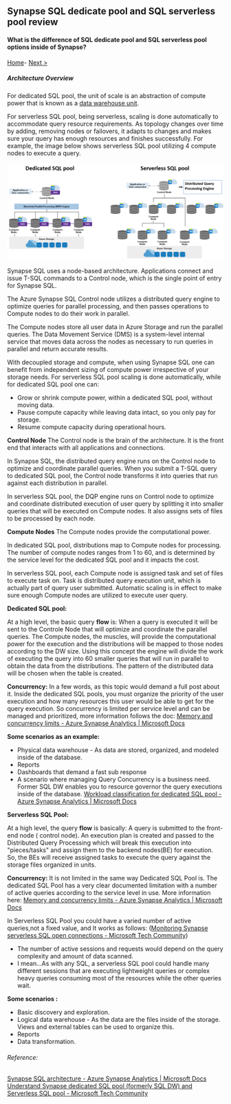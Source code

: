 ## Synapse SQL dedicate pool and SQL serverless pool review

#### What is the difference of SQL dedicate pool and SQL serverless pool options inside of Synapse?


[Home](https://github.com/LiliamLeme/FTALive-Sessions_Synapse_SQL/blob/main/content/data/Synapse_SQL/Agenda.md)\- [Next >](DW_distribution_basics.md)

##### Architecture Overview

For dedicated SQL pool, the unit of scale is an abstraction of compute power that is known as a [data warehouse unit](https://docs.microsoft.com/en-us/azure/synapse-analytics/sql/resource-consumption-models).

For serverless SQL pool, being serverless, scaling is done automatically to accommodate query resource requirements. As topology changes over time by adding, removing nodes or failovers, it adapts to changes and makes sure your query has enough resources and finishes successfully. For example, the image below shows serverless SQL pool utilizing 4 compute nodes to execute a query.

![text](.\sql-architecture.png?raw=true)

Synapse SQL uses a node-based architecture. Applications connect and issue T-SQL commands to a Control node, which is the single point of entry for Synapse SQL.

The Azure Synapse SQL Control node utilizes a distributed query engine to optimize queries for parallel processing, and then passes operations to Compute nodes to do their work in parallel.

The Compute nodes store all user data in Azure Storage and run the parallel queries. The Data Movement Service (DMS) is a system-level internal service that moves data across the nodes as necessary to run queries in parallel and return accurate results.

With decoupled storage and compute, when using Synapse SQL one can benefit from independent sizing of compute power irrespective of your storage needs. For serverless SQL pool scaling is done automatically, while for dedicated SQL pool one can:

- Grow or shrink compute power, within a dedicated SQL pool, without moving data.
- Pause compute capacity while leaving data intact, so you only pay for storage.
- Resume compute capacity during operational hours.

**Control Node**
The Control node is the brain of the architecture. It is the front end that interacts with all applications and connections.

In Synapse SQL, the distributed query engine runs on the Control node to optimize and coordinate parallel queries. When you submit a T-SQL query to dedicated SQL pool, the Control node transforms it into queries that run against each distribution in parallel.

In serverless SQL pool, the DQP engine runs on Control node to optimize and coordinate distributed execution of user query by splitting it into smaller queries that will be executed on Compute nodes. It also assigns sets of files to be processed by each node.

**Compute Nodes**
The Compute nodes provide the computational power.

In dedicated SQL pool, distributions map to Compute nodes for processing. The number of compute nodes ranges from 1 to 60, and is determined by the service level for the dedicated SQL pool and it impacts the cost. 

In serverless SQL pool, each Compute node is assigned task and set of files to execute task on. Task is distributed query execution unit, which is actually part of query user submitted. Automatic scaling is in effect to make sure enough Compute nodes are utilized to execute user query.

**Dedicated SQL pool:**

At a high level, the basic query **flow** is: When a query is executed it will be sent to the Controle Node that will optimize and coordinate the parallel queries. The Compute nodes, the muscles, will provide the computational power for the execution and the distributions will be mapped to those nodes according to the DW size. Using this concept the engine will divide the work of executing the query into 60 smaller queries that will run in parallel to obtain the data from the distributions. The pattern of the distributed data will be chosen when the table is created. 

**Concurrency:**
In a few words, as this topic would demand a full post about it. Inside the dedicated SQL pools, you must organize the priority of the user execution and how many resources this user would be able to get for the query execution. So concurrency is limited per service level and can be managed and prioritized, more information follows the doc: [Memory and concurrency limits - Azure Synapse Analytics | Microsoft Docs](https://docs.microsoft.com/en-us/azure/synapse-analytics/sql-data-warehouse/memory-concurrency-limits)

 **Some scenarios as an example:**
- Physical data warehouse - As data are stored, organized, and modeled inside of the database.
- Reports
- Dashboards that demand a fast sub response
- A scenario where managing Query Concurrency is a business need. Former SQL DW enables you to resource governor the query executions inside of the database. [Workload classification for dedicated SQL pool - Azure Synapse Analytics | Microsoft Docs](https://docs.microsoft.com/en-us/azure/synapse-analytics/sql-data-warehouse/sql-data-warehouse-workload-classification)
 

**Serverless SQL Pool:**

At a high level, the query **flow** is basically: A query is submitted to the front-end node ( control node). An execution plan is created and passed to the Distributed Query Processing which will break this execution into "pieces/tasks" and assign them to the backend nodes(BE) for execution. So, the BEs will receive assigned tasks to execute the query against the storage files organized in units.

**Concurrency:**
It is not limited in the same way Dedicated SQL Pool is. The dedicated SQL Pool has a very clear documented limitation with a number of active queries according to the service level in use. More information here: [Memory and concurrency limits - Azure Synapse Analytics | Microsoft Docs](https://docs.microsoft.com/en-us/azure/synapse-analytics/sql-data-warehouse/memory-concurrency-limits)

In Serverless SQL Pool you could have a varied number of active queries,not a fixed value, and It works as follows: ([Monitoring Synapse serverless SQL open connections - Microsoft Tech Community](https://techcommunity.microsoft.com/t5/azure-synapse-analytics-blog/monitoring-synapse-serverless-sql-open-connections/ba-p/3298577))

- The number of active sessions and requests would depend on the query complexity and amount of data scanned. 
- I mean...As with any SQL, a serverless SQL pool could handle many different sessions that are executing lightweight queries or complex heavy queries consuming most of the resources while the other queries wait.

**Some scenarios :**
- Basic discovery and exploration.
- Logical data warehouse - As the data are the files inside of the storage. Views and external tables can be used to organize this.
- Reports
- Data transformation.



###### Reference:

[Synapse SQL architecture - Azure Synapse Analytics | Microsoft Docs](https://docs.microsoft.com/en-us/azure/synapse-analytics/sql/overview-architecture)
[Understand Synapse dedicated SQL pool (formerly SQL DW) and Serverless SQL pool - Microsoft Tech Community](https://techcommunity.microsoft.com/t5/azure-synapse-analytics-blog/understand-synapse-dedicated-sql-pool-formerly-sql-dw-and/ba-p/3594628)
